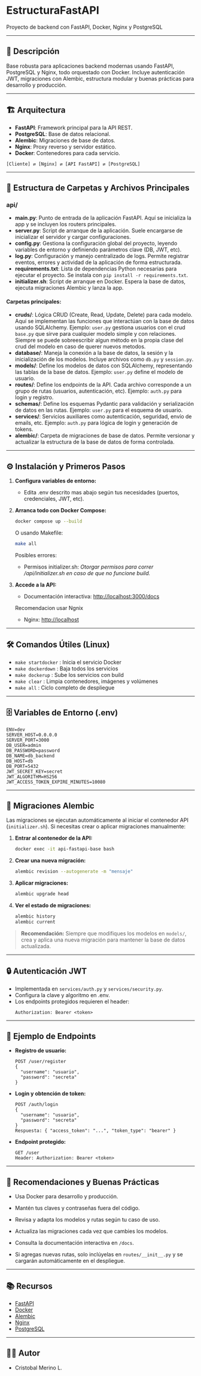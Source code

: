 # EstructuraFastAPI

Proyecto de backend con FastAPI, Docker, Nginx y PostgreSQL

---

## 🚀 Descripción

Base robusta para aplicaciones backend modernas usando FastAPI, PostgreSQL y Nginx, todo orquestado con Docker. Incluye autenticación JWT, migraciones con Alembic, estructura modular y buenas prácticas para desarrollo y producción.

---

## 🏗️ Arquitectura

- **FastAPI**: Framework principal para la API REST.
- **PostgreSQL**: Base de datos relacional.
- **Alembic**: Migraciones de base de datos.
- **Nginx**: Proxy reverso y servidor estático.
- **Docker**: Contenedores para cada servicio.

```
[Cliente] ⇄ [Nginx] ⇄ [API FastAPI] ⇄ [PostgreSQL]
```

---

## 📁 Estructura de Carpetas y Archivos Principales

### api/

- **main.py**: Punto de entrada de la aplicación FastAPI. Aquí se inicializa la app y se incluyen los routers principales.
- **server.py**: Script de arranque de la aplicación. Suele encargarse de inicializar el servidor y cargar configuraciones.
- **config.py**: Gestiona la configuración global del proyecto, leyendo variables de entorno y definiendo parámetros clave (DB, JWT, etc).
- **log.py**: Configuración y manejo centralizado de logs. Permite registrar eventos, errores y actividad de la aplicación de forma estructurada.
- **requirements.txt**: Lista de dependencias Python necesarias para ejecutar el proyecto. Se instala con `pip install -r requirements.txt`.
- **initializer.sh**: Script de arranque en Docker. Espera la base de datos, ejecuta migraciones Alembic y lanza la app.

#### Carpetas principales:

- **cruds/**: Lógica CRUD (Create, Read, Update, Delete) para cada modelo. Aquí se implementan las funciones que interactúan con la base de datos usando SQLAlchemy. Ejemplo: `user.py` gestiona usuarios con el crud `base.py` que sirve para cualquier modelo simple y con relaciones. Siempre se puede sobreescribir algun método en la propia clase del crud del modelo en caso de querer nuevos metodos.
- **database/**: Maneja la conexión a la base de datos, la sesión y la inicialización de los modelos. Incluye archivos como `db.py` y `session.py`.
- **models/**: Define los modelos de datos con SQLAlchemy, representando las tablas de la base de datos. Ejemplo: `user.py` define el modelo de usuario.
- **routes/**: Define los endpoints de la API. Cada archivo corresponde a un grupo de rutas (usuarios, autenticación, etc). Ejemplo: `auth.py` para login y registro.
- **schemas/**: Define los esquemas Pydantic para validación y serialización de datos en las rutas. Ejemplo: `user.py` para el esquema de usuario.
- **services/**: Servicios auxiliares como autenticación, seguridad, envío de emails, etc. Ejemplo: `auth.py` para lógica de login y generación de tokens.
- **alembic/**: Carpeta de migraciones de base de datos. Permite versionar y actualizar la estructura de la base de datos de forma controlada.

---

## ⚙️ Instalación y Primeros Pasos

1. **Configura variables de entorno:**
   - Edita .env descrito mas abajo según tus necesidades (puertos, credenciales, JWT, etc).
2. **Arranca todo con Docker Compose:**

   ```bash
   docker compose up --build
   ```

   O usando Makefile:

   ```bash
   make all
   ```

   Posibles errores:

   - Permisos initializer.sh: _Otorgar permisos para correr /api/initializer.sh en caso de que no funcione build._

3. **Accede a la API:**

   - Documentación interactiva: [http://localhost:3000/docs](http://localhost:3000/docs)

   Recomendacion usar Ngnix

   - Nginx: [http://localhost](http://localhost)

---

## 🛠️ Comandos Útiles (Linux)

- `make startdocker` : Inicia el servicio Docker
- `make dockerdown` : Baja todos los servicios
- `make dockerup` : Sube los servicios con build
- `make clear` : Limpia contenedores, imágenes y volúmenes
- `make all` : Ciclo completo de despliegue

---

## 🗄️ Variables de Entorno (.env)

```env
ENV=dev
SERVER_HOST=0.0.0.0
SERVER_PORT=3000
DB_USER=admin
DB_PASSWORD=password
DB_NAME=db_backend
DB_HOST=db
DB_PORT=5432
JWT_SECRET_KEY=secret
JWT_ALGORITHM=HS256
JWT_ACCESS_TOKEN_EXPIRE_MINUTES=10080
```

---

## 🧩 Migraciones Alembic

Las migraciones se ejecutan automáticamente al iniciar el contenedor API (`initializer.sh`). Si necesitas crear o aplicar migraciones manualmente:

1. **Entrar al contenedor de la API:**
   ```bash
   docker exec -it api-fastapi-base bash
   ```
2. **Crear una nueva migración:**
   ```bash
   alembic revision --autogenerate -m "mensaje"
   ```
3. **Aplicar migraciones:**
   ```bash
   alembic upgrade head
   ```
4. **Ver el estado de migraciones:**
   ```bash
   alembic history
   alembic current
   ```

> **Recomendación:** Siempre que modifiques los modelos en `models/`, crea y aplica una nueva migración para mantener la base de datos actualizada.

---

## 🔒 Autenticación JWT

- Implementada en `services/auth.py` y `services/security.py`.
- Configura la clave y algoritmo en .env.
- Los endpoints protegidos requieren el header:
  ```http
  Authorization: Bearer <token>
  ```

---

## 📡 Ejemplo de Endpoints

- **Registro de usuario:**
  ```http
  POST /user/register
  {
    "username": "usuario",
    "password": "secreta"
  }
  ```
- **Login y obtención de token:**
  ```http
  POST /auth/login
  {
    "username": "usuario",
    "password": "secreta"
  }
  Respuesta: { "access_token": "...", "token_type": "bearer" }
  ```
- **Endpoint protegido:**
  ```http
  GET /user
  Header: Authorization: Bearer <token>
  ```

---

## 📝 Recomendaciones y Buenas Prácticas

- Usa Docker para desarrollo y producción.
- Mantén tus claves y contraseñas fuera del código.
- Revisa y adapta los modelos y rutas según tu caso de uso.
- Actualiza las migraciones cada vez que cambies los modelos.

- Consulta la documentación interactiva en `/docs`.

- Si agregas nuevas rutas, solo inclúyelas en `routes/__init__.py` y se cargarán automáticamente en el despliegue.

---

## 📚 Recursos

- [FastAPI](https://fastapi.tiangolo.com/)
- [Docker](https://docs.docker.com/)
- [Alembic](https://alembic.sqlalchemy.org/)
- [Nginx](https://nginx.org/)
- [PostgreSQL](https://www.postgresql.org/)

---

## 👨‍💻 Autor

- Cristobal Merino L.
